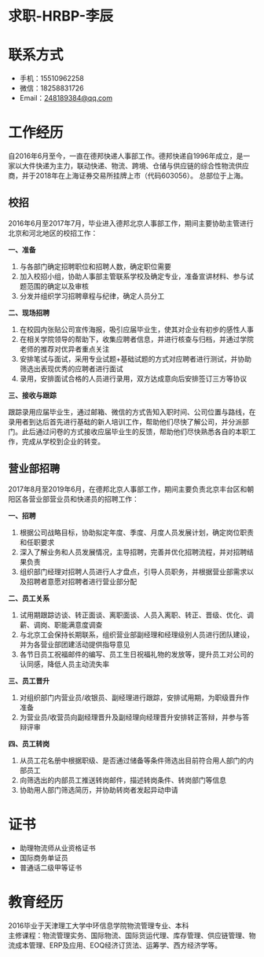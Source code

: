 # 求职-HRBP-李辰

# 联系方式

 - 手机：15510962258
 - 微信：18258831726
 - Email：248189384@qq.com

# 工作经历

自2016年6月至今，一直在德邦快递人事部工作。德邦快递自1996年成立，是一家以大件快递为主力，联动快递、物流、跨境、仓储与供应链的综合性物流供应商，并于2018年在上海证券交易所挂牌上市（代码603056）。
总部位于上海。

## 校招

2016年6月至2017年7月，毕业进入德邦北京人事部工作，期间主要协助主管进行北京和河北地区的校招工作：

**一、准备**

1. 与各部门确定招聘职位和招聘人数，确定职位需要
2. 加入校招小组，协助人事部主管联系学校及确定专业，准备宣讲材料、参与试题范围的确定以及审核
3. 分发并组织学习招聘章程与纪律，确定人员分工

**二、现场招聘**

1. 在校园内张贴公司宣传海报，吸引应届毕业生，使其对企业有初步的感性人事
2. 在相关学院领导的帮助下，收集应聘者信息，并进行核查与归档，并通过学院老师的推荐对优异者重点关注
3. 安排笔试与面试，采用专业试题+基础试题的方式对应聘者进行测试，并协助筛选出表现优秀的应聘者进行面试
4. 录用，安排面试合格的人员进行录用，双方达成意向后安排签订三方等协议

**三、接收与跟踪**

跟踪录用应届毕业生，通过邮箱、微信的方式告知入职时间、公司位置与路线，在录用者到达后首先进行基础的新人培训工作，帮助他们尽快了解公司，并分派部门。此后通过问卷的方式接收应届毕业生的反馈，帮助他们尽快熟悉各自的本职工作，完成从学校到企业的转变。

## 营业部招聘

2017年8月至2019年6月，在德邦北京人事部工作，期间主要负责北京丰台区和朝阳区各营业部营业员和快递员的招聘工作：

**一、招聘**

1. 根据公司战略目标，协助拟定年度、季度、月度人员发展计划，确定岗位职责和任职要求
2. 深入了解业务和人员发展情况，主导招聘，完善并优化招聘流程，并对招聘结果负责
3. 组织部门经理对招聘人员进行人才盘点，引导人员职务，并根据营业部需求以及招聘者意愿对招聘者进行营业部分配

**二、员工关系**

1. 试用期跟踪访谈、转正面谈、离职面谈、人员入离职、转正、晋级、优化、调薪、调岗、职能满意度调查
2. 与北京工会保持长期联系，组织营业部副经理和经理级别人员进行团队建设，并为各营业部团建活动提供指导意见
3. 各节日员工祝福邮件的编写、员工生日祝福礼物的发放等，提升员工对公司的认同感，降低人员主动流失率

**三、员工晋升**

1. 对组织部门内营业员/收银员、副经理进行跟踪，安排试用期，为职级晋升作准备
2. 为营业员/收营员向副经理晋升及副经理向经理晋升安排转正答辩，并参与答辩评审

**四、员工转岗**

1. 从员工花名册中根据职级、是否通过储备等条件筛选出目前符合用人部门的内部员工
2. 向筛选出的内部员工推送转岗邮件，描述转岗条件、转岗部门等信息
3. 协助用人部门筛选简历，并协助转岗者发起异动申请
 
# 证书
 
 - 助理物流师从业资格证书
 - 国际商务单证员
 - 普通话二级甲等证书
 
# 教育经历
 
2016毕业于天津理工大学中环信息学院物流管理专业、本科<br/>主修课程：物流管理实务、国际物流、国际货运代理、库存管理、供应链管理、物流成本管理、ERP及应用、EOQ经济订货法、运筹学、西方经济学等。
